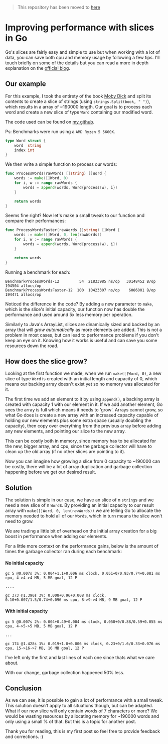 > This repository has been moved to [here](https://github.com/dubonzi/blog/tree/main/slice-performance)

# Improving performance with slices in Go

Go's slices are fairly easy and simple to use but when working with a lot of data, you can save both cpu and memory usage by following a few tips. I'll touch briefly on some of the details but you can read a more in depth explanation on the [official blog](https://blog.golang.org/slices-intro).

## Our example

For this example, I took the entirety of the book [Moby Dick](https://github.com/GITenberg/Moby-Dick--Or-The-Whale_2701) and split its contents to create a slice of strings (using `strings.Split(book, " ")`), which results in a array of ~190000 length. Our goal is to process each word and create a new slice of type `Word` containing our modified word.

The code used can be found on [my github](https://github.com/dubonzi/slice_performance).

Ps: Benchmarks were run using a `AMD Ryzen 5 5600X`.

```go
type Word struct {
	word  string
	index int
}
```

We then write a simple function to process our words:

```go
func ProcessWords(rawWords []string) []Word {
	words := make([]Word, 0)
	for i, w := range rawWords {
		words = append(words, Word{process(w), i})
	}

	return words
}
```
Seems fine right? Now let's make a small tweak to our function and compare their performances:

```go
func ProcessWordsFaster(rawWords []string) []Word {
	words := make([]Word, 0, len(rawWords))
	for i, w := range rawWords {
		words = append(words, Word{process(w), i})
	}

	return words
}
```
Running a benchmark for each:

```shell
BenchmarkProcessWords-12         54  21833985 ns/op   30148452 B/op  194504 allocs/op
BenchmarkProcessWordsFaster-12  100  10423307 ns/op    6086001 B/op  194471 allocs/op
```

Noticed the difference in the code? By adding a new parameter to `make`, which is the slice's initial capacity, our function now has double the performance and used around 5x less memory per operation.

Similarly to Java's ArrayList, slices are dinamically sized and backed by an array that will *grow automatically* as more elements are added. This is not a problem in most cases, but can lead to performance problems if you don't keep an eye on it. Knowing how it works is useful and can save you some resources down the road.

## How does the slice grow? 

Looking at the first function we made, when we run `make([]Word, 0)`, a new slice of type `Word` is created with an initial length and capacity of 0, which means our backing array doesn't exist yet so no memory was allocated for it.

The first time we add an element to it by using `append()`, a backing array is created with capacity 1 with our element in it. If we add another element, Go sees the array is full which means it needs to 'grow'. Arrays cannot grow, so what Go does is create a new array with an increased capacity capable of holding our new elements plus some extra space (usually doubling the capacity), then copy over everything from the previous array before adding any new elements, and pointing our slice to the new array.

This can be costly both in memory, since memory has to be allocated for the new, bigger array, and cpu, since the garbage collector will have to clean up the old array (if no other slices are pointing to it). 

Now you can imagine how growing a slice from 0 capacity to ~190000 can be costly, there will be a lot of array duplication and garbage collection happening before we get our desired result.

## Solution

The solution is simple in our case, we have an slice of n `string`s and we need a new slice of n `Word`s. By providing an initial capacity to our result array with `make([]Word, 0, len(rawWords))` we are telling Go to allocate the memory needed to hold all of our `Word`s, which in turn means the slice won't need to grow.

We are trading a little bit of overhead on the initial array creation for a big boost in performance when adding our elements.

For a little more context on the performance gains, below is the amount of times the garbage collector ran during each benchmark:

#### No initial capacity

```
gc 5 @0.007s 3%: 0.004+1.1+0.006 ms clock, 0.051+0/0.93/0.74+0.081 ms cpu, 4->4->4 MB, 5 MB goal, 12 P

....

gc 373 @1.390s 3%: 0.008+0.96+0.008 ms clock, 0.10+0.007/1.5/0.74+0.096 ms cpu, 8->9->4 MB, 9 MB goal, 12 P

```

#### With initial capacity

```
gc 5 @0.007s 2%: 0.004+0.49+0.004 ms clock, 0.058+0/0.88/0.59+0.055 ms cpu, 4->5->5 MB, 5 MB goal, 12 P

...

gc 174 @1.428s 1%: 0.019+1.0+0.006 ms clock, 0.23+0/1.6/0.33+0.076 ms cpu, 15->16->7 MB, 16 MB goal, 12 P

```

I've left only the first and last lines of each one since thats what we care about.

With our change, garbage collection happened 50% less.

## Conclusion

As we can see, it is possible to gain a lot of performance with a small tweak. This solution doesn't apply to all situations though, but can be adapted. What if our new slice will only contain words of 7 characters or more? We would be wasting resources by allocating memory for ~190000 words and only using a small % of that. But this is a topic for another post. 

Thank you for reading, this is my first post so feel free to provide feedback and corrections. :)
